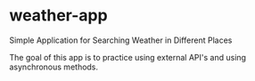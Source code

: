 # weather-app

Simple Application for Searching Weather in Different Places

The goal of this app is to practice using external API's and using asynchronous
methods.
